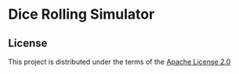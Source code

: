 # Dice Rolling Simulator

## License

This project is distributed under the terms of the [Apache License 2.0](https://choosealicense.com/licenses/apache-2.0/)

